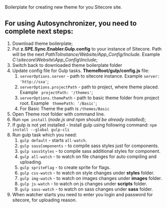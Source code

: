##
Boilerplate for creating new theme for you Sitecore site. 

## For using Autosynchronizer, you need to complete next steps:

1. Download theme boilerplate;
2. Put **z.SPE.Sync.Enabler.Gulp.config** to your instance of Sitecore. Path will be the next *PathToInstance/Website/App_Config/Include*. Example *C:\sitecore\Website\App_Config\Include*;
3. Switch back to downloaded theme boilerplate folder
4. Update config file for Gulp tasks. **ThemeRoot/gulp/config.js** file:
    1. `serverOptions.server` - path to sitecore instance. Example `server: 'http://sxa'`;
    2. `serverOptions.projectPath` - path to project, where theme placed. Example ` projectPath: '/themes'`;
    3. `serverOptions.themePath` - path to basic theme folder from project root. Example ` themePath: '/Basic'`;
    4. For Basic Theme the path is `/themes/Basic`
5. Open Theme root folder with command line.
6. Run `npm install` (*node.js and npm should be already installed*);
7. If gulp is not yet installed - Install gulp using following command: `npm install --global gulp-cli` 
8. Run gulp task which you need:
    1. `gulp default` - starts `all-watch`.
    2. `gulp sassComponents` - to compile sass styles just for components.
    3. `gulp sassStyles` - to compile sass additional styles for component.
    4. `gulp all-watch` - to watch on file changes for auto compiling and uploading.
    5. `gulp spriteFlag` - to create sprite for flags.
    6. `gulp css-watch` - to watch on style changes under **styles** folder.
    7. `gulp img-watch` - to watch on images changes under **images** folder.
    8. `gulp js-watch` - to watch on js changes under **scripts** folder.
    9. `gulp sass-watch` - to watch on sass changes under **sass** folder.
9. When watcher starts you need to enter you login and password for sitecore, for uploading reason.

